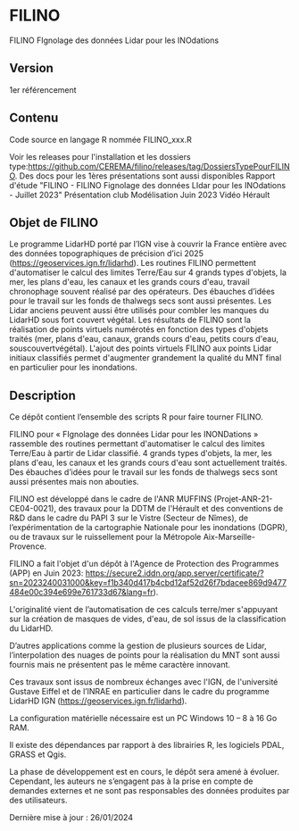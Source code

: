 # FILINO
FILINO FIgnolage des données Lidar pour les INOdations

## Version
1er référencement

## Contenu
Code source en langage R nommée FILINO_xxx.R

Voir les releases pour l'installation et les dossiers type:https://github.com/CEREMA/filino/releases/tag/DossiersTypePourFILINO.
Des docs pour les 1ères présentations sont aussi disponibles
Rapport d'étude "FILINO - FILINO Fignolage des données LIdar pour les INOdations - Juillet 2023"
Présentation club Modélisation Juin 2023
Vidéo Hérault

## Objet de FILINO
Le programme LidarHD porté par l’IGN vise à couvrir la France entière avec des données topographiques de précision d’ici 2025 (https://geoservices.ign.fr/lidarhd).
Les routines FILINO permettent d'automatiser le calcul des limites Terre/Eau sur 4 grands types d'objets, la mer, les plans d'eau, les canaux et les grands cours d'eau, travail chronophage souvent réalisé par des opérateurs.
Des ébauches d’idées pour le travail sur les fonds de thalwegs secs sont aussi présentes.
Les Lidar anciens peuvent aussi être utilisés pour combler les manques du LidarHD sous fort couvert végétal.
Les résultats de FILINO sont la réalisation de points virtuels numérotés en fonction des types d'objets traités (mer, plans d'eau, canaux, grands cours d'eau, petits cours d'eau, souscouvertvégétal).
L'ajout des points virtuels FILINO aux points Lidar initiaux classifiés permet d'augmenter grandement la qualité du MNT final en particulier pour les inondations.

## Description
Ce dépôt contient l’ensemble des scripts R pour faire tourner FILINO.

FILINO pour « FIgnolage des données Lidar pour les INONDations » rassemble des routines permettant d'automatiser le calcul des limites Terre/Eau à partir de Lidar classifié.
4 grands types d'objets, la mer, les plans d'eau, les canaux et les grands cours d'eau sont actuellement traités.
Des ébauches d’idées pour le travail sur les fonds de thalwegs secs sont aussi présentes mais non abouties.

FILINO est développé dans le cadre de l'ANR MUFFINS (Projet-ANR-21-CE04-0021), des travaux pour la DDTM de l'Hérault et des conventions de R&D dans le cadre du PAPI 3 sur le Vistre (Secteur de Nîmes), de l’expérimentation de la cartographie Nationale pour les inondations (DGPR), ou de travaux sur le ruissellement pour la Métropole Aix-Marseille-Provence.

FILINO a fait l'objet d'un dépôt à l'Agence de Protection des Programmes (APP) en Juin 2023:
https://secure2.iddn.org/app.server/certificate/?sn=2023240031000&key=f1b340d417b4cbd12af52d26f7bdacee869d9477484e00c394e699e761733d67&lang=fr).

L'originalité vient de l’automatisation de ces calculs terre/mer s'appuyant sur la création de masques de vides, d'eau, de sol issus de la classification du LidarHD.

D’autres applications comme la gestion de plusieurs sources de Lidar, l’interpolation des nuages de points pour la réalisation du MNT sont aussi fournis mais ne présentent pas le même caractère innovant. 

Ces travaux sont issus de nombreux échanges avec l'IGN, de l'université Gustave Eiffel et de l’INRAE en particulier dans le cadre du programme LidarHD IGN (https://geoservices.ign.fr/lidarhd).

La configuration matérielle nécessaire est un PC Windows 10 – 8 à 16 Go RAM.

Il existe des dépendances par rapport à des librairies R, les logiciels PDAL, GRASS et Qgis.

La phase de développement est en cours, le dépôt sera amené à évoluer.
Cependant, les auteurs ne s’engagent pas à la prise en compte de demandes externes et ne sont pas responsables des données produites par des utilisateurs.

Dernière mise à jour : 26/01/2024

